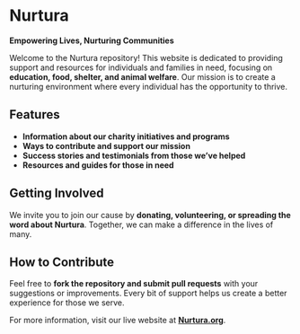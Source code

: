 # Nurtura

**Empowering Lives, Nurturing Communities**

Welcome to the Nurtura repository! This website is dedicated to providing support and resources for individuals and families in need, focusing on **education, food, shelter, and animal welfare**. Our mission is to create a nurturing environment where every individual has the opportunity to thrive.

## Features
- **Information about our charity initiatives and programs**
- **Ways to contribute and support our mission**
- **Success stories and testimonials from those we’ve helped**
- **Resources and guides for those in need**

## Getting Involved
We invite you to join our cause by **donating, volunteering, or spreading the word about Nurtura**. Together, we can make a difference in the lives of many.

## How to Contribute
Feel free to **fork the repository and submit pull requests** with your suggestions or improvements. Every bit of support helps us create a better experience for those we serve.

For more information, visit our live website at **[Nurtura.org](https://pratikgitte.github.io/nurtura/)**.


